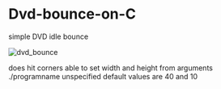# Dvd-bounce-on-C
simple DVD idle bounce 

![dvd_bounce](https://github.com/user-attachments/assets/fa951bd3-0302-4c75-8539-c4b659e2af79)

does hit corners
able to set width and height from arguments
./programname <width> <height>
unspecified default values are 40 and 10
